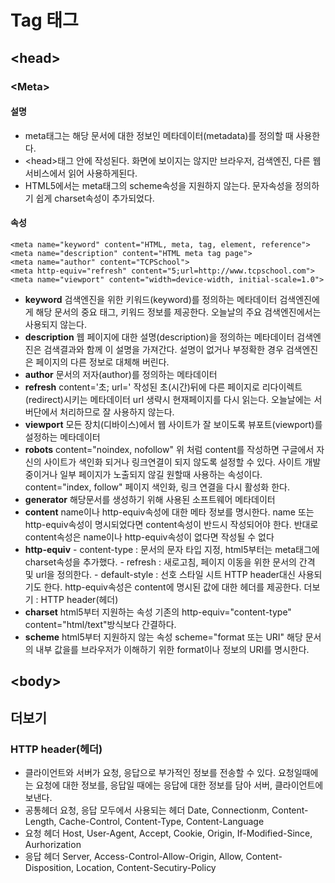 # Tag 태그

## &lt;head&gt;

### &lt;Meta&gt;

#### 설명

* meta태그는 해당 문서에 대한 정보인 메타데이터\(metadata\)를 정의할 때 사용한다.
* &lt;head&gt;태그 안에 작성된다. 화면에 보이지는 않지만 브라우저, 검색엔진, 다른 웹 서비스에서 읽어 사용하게된다.
* HTML5에서는 meta태그의 scheme속성을 지원하지 않는다. 문자속성을 정의하기 쉽게 charset속성이 추가되었다.

#### 속성

```markup
<meta name="keyword" content="HTML, meta, tag, element, reference">
<meta name="description" content="HTML meta tag page">
<meta name="author" content="TCPSchool">
<meta http-equiv="refresh" content="5;url=http://www.tcpschool.com">
<meta name="viewport" content="width=device-width, initial-scale=1.0">
```

* **keyword** 검색엔진을 위한 키워드\(keyword\)를 정의하는 메타데이터 검색엔진에게 해당 문서의 중요 태그, 키워드 정보를 제공한다. 오늘날의 주요 검색엔진에서는 사용되지 않는다.
* **description** 웹 페이지에 대한 설명\(description\)을 정의하는 메타데이터 검색엔진은 검색결과와 함께 이 설명을 가져간다. 설명이 없거나 부정확한 경우 검색엔진은 페이지의 다른 정보로 대체해 버린다.
* **author** 문서의 저자\(author\)를 정의하는 메타데이터
* **refresh** content='초; url=' 작성된 초\(시간\)뒤에 다른 페이지로 리다이렉트\(redirect\)시키는 메타데이터 url 생략시 현재페이지를 다시 읽는다. 오늘날에는 서버단에서 처리하므로 잘 사용하지 않는다.
* **viewport** 모든 장치\(디바이스\)에서 웹 사이트가 잘 보이도록 뷰포트\(viewport\)를 설정하는 메타데이터
* **robots** content="noindex, nofollow" 위 처럼 content를 작성하면 구글에서 자신의 사이트가 색인화 되거나 링크연결이 되지 않도록 설정할 수 있다. 사이트 개발중이거나 일부 페이지가 노출되지 않길 원할때 사용하는 속성이다. content="index, follow" 페이지 색인화, 링크 연결을 다시 활성화 한다.
* **generator** 해당문서를 생성하기 위해 사용된 소프트웨어 메타데이터
* **content** name이나 http-equiv속성에 대한 메타 정보를 명시한다. name 또는 http-equiv속성이 명시되었다면 content속성이 반드시 작성되어야 한다. 반대로 content속성은 name이나 http-equiv속성이 없다면 작성될 수 없다
* **http-equiv** - content-type : 문서의 문자 타입 지정, html5부터는 meta태그에 charset속성을 추가했다. - refresh : 새로고침, 페이지 이동을 위한 문서의 간격 및 url을 정의한다. - default-style : 선호 스타일 시트 HTTP header대신 사용되기도 한다. http-equiv속성은 content에 명시된 값에 대한 헤더를 제공한다. 더보기 : HTTP header\(헤더\)
* **charset** html5부터 지원하는 속성 기존의 http-equiv="content-type" content="html/text"방식보다 간결하다.
* **scheme** html5부터 지원하지 않는 속성 scheme="format 또는 URI" 해당 문서의 내부 값을를 브라우저가 이해하기 위한 format이나 정보의 URI를 명시한다.  

## &lt;body&gt;

## 더보기

### HTTP header\(헤더\)

* 클라이언트와 서버가 요청, 응답으로 부가적인 정보를 전송할 수 있다. 요청일때에는 요청에 대한 정보를, 응답일 때에는 응답에 대한 정보를 담아 서버, 클라이언트에 보낸다.
* 공통헤더 요청, 응답 모두에서 사용되는 헤더 Date, Connectionm, Content-Length, Cache-Control, Content-Type, Content-Language
* 요청 헤더 Host, User-Agent, Accept, Cookie, Origin, If-Modified-Since, Aurhorization
* 응답 헤더 Server, Access-Control-Allow-Origin, Allow, Content-Disposition, Location, Content-Secutiry-Policy 

